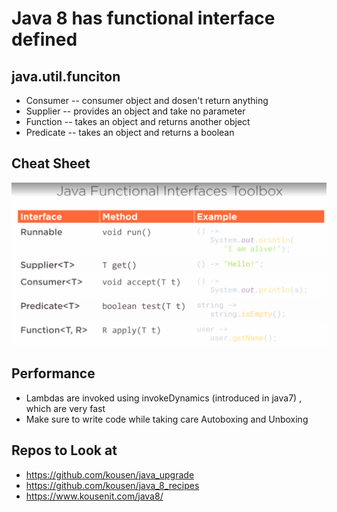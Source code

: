 # Java 8 has functional interface defined 

## java.util.funciton

* Consumer -- consumer object and dosen't return anything 
* Supplier -- provides an object and take no parameter 
* Function -- takes an object and returns another object
* Predicate -- takes an object and returns a boolean 

## Cheat Sheet

![](https://github.com/bhargrah/java_lambda_expression/blob/master/src/resources/CheatSheet.png)

## Performance 

- Lambdas are invoked using invokeDynamics (introduced in java7) , which are very fast 
- Make sure to write code while taking care Autoboxing and Unboxing

## Repos to Look at 
- https://github.com/kousen/java_upgrade
- https://github.com/kousen/java_8_recipes
- https://www.kousenit.com/java8/
